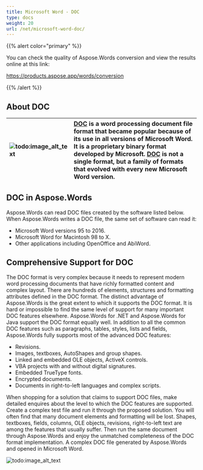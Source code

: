 ```yaml
---
title: Microsoft Word - DOC
type: docs
weight: 20
url: /net/microsoft-word-doc/
---
```


{{% alert color="primary" %}} 

You can check the quality of Aspose.Words conversion and view the results online at this link:

<https://products.aspose.app/words/conversion>

{{% /alert %}} 


## About DOC

|![todo:image_alt_text](microsoft-word-doc_1.png)|[DOC](https://docs.fileformat.com/word-processing/doc/) is a word processing document file format that became popular because of its use in all versions of Microsoft Word. It is a proprietary binary format developed by Microsoft. [DOC](https://docs.fileformat.com/word-processing/doc/) is not a single format, but a family of formats that evolved with every new Microsoft Word version.|
| :- | :- |

## DOC in Aspose.Words

Aspose.Words can read DOC files created by the software listed below. When Aspose.Words writes a DOC file, the same set of software can read it:

- Microsoft Word versions 95 to 2016.
- Microsoft Word for Macintosh 98 to X.
- Other applications including OpenOffice and AbiWord.

## Comprehensive Support for DOC

The DOC format is very complex because it needs to represent modern word processing documents that have richly formatted content and complex layout. There are hundreds of elements, structures and formatting attributes defined in the DOC format. The distinct advantage of Aspose.Words is the great extent to which it supports the DOC format. It is hard or impossible to find the same level of support for many important DOC features elsewhere. Aspose.Words for .NET and Aspose.Words for Java support the DOC format equally well. In addition to all the common DOC features such as paragraphs, tables, styles, lists and fields, Aspose.Words fully supports most of the advanced DOC features:

- Revisions.
- Images, textboxes, AutoShapes and group shapes.
- Linked and embedded OLE objects, ActiveX controls.
- VBA projects with and without digital signatures.
- Embedded TrueType fonts.
- Encrypted documents.
- Documents in right-to-left languages and complex scripts.

When shopping for a solution that claims to support DOC files, make detailed enquires about the level to which the DOC features are supported. Create a complex test file and run it through the proposed solution. You will often find that many document elements and formatting will be lost. Shapes, textboxes, fields, columns, OLE objects, revisions, right-to-left text are among the features that usually suffer. Then run the same document through Aspose.Words and enjoy the unmatched completeness of the DOC format implementation. A complex DOC file generated by Aspose.Words and opened in Microsoft Word. 

![todo:image_alt_text](microsoft-word-doc_2.png)
